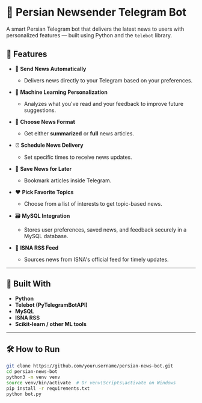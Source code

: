 # 📰 Persian Newsender Telegram Bot

A smart Persian Telegram bot that delivers the latest news to users with personalized features — built using Python and the `telebot` library.

## 🚀 Features

- 📩 **Send News Automatically**
  - Delivers news directly to your Telegram based on your preferences.
  
- 🧠 **Machine Learning Personalization**
  - Analyzes what you've read and your feedback to improve future suggestions.
  
- 📰 **Choose News Format**
  - Get either **summarized** or **full** news articles.

- ⏰ **Schedule News Delivery**
  - Set specific times to receive news updates.

- 💾 **Save News for Later**
  - Bookmark articles inside Telegram.

- ❤️ **Pick Favorite Topics**
  - Choose from a list of interests to get topic-based news.

- 🗃️ **MySQL Integration**
  - Stores user preferences, saved news, and feedback securely in a MySQL database.

- 🔗 **ISNA RSS Feed**
  - Sources news from ISNA's official feed for timely updates.

---

## 🧱 Built With

- **Python**
- **Telebot (PyTelegramBotAPI)**
- **MySQL**
- **ISNA RSS**
- **Scikit-learn / other ML tools** 

---

## 🛠️ How to Run

```bash
git clone https://github.com/yourusername/persian-news-bot.git
cd persian-news-bot
python3 -m venv venv
source venv/bin/activate  # Or venv\Scripts\activate on Windows
pip install -r requirements.txt
python bot.py